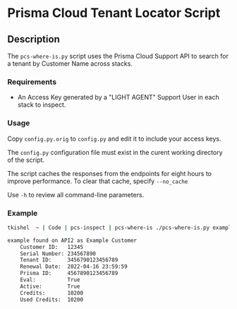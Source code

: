 # Prisma Cloud Tenant Locator Script

## Description

The `pcs-where-is.py` script uses the Prisma Cloud Support API to search for a tenant by Customer Name across stacks.

### Requirements

* An Access Key generated by a "LIGHT AGENT" Support User in each stack to inspect.

### Usage

Copy `config.py.orig` to `config.py` and edit it to include your access keys.

The `config.py` configuration file must exist in the curent working directory of the script.

The script caches the responses from the endpoints for eight hours to improve performance. To clear that cache, specify `--no_cache`

Use `-h` to review all command-line parameters.

### Example

```bash
tkishel  ~ | Code | pcs-inspect | pcs-where-is ./pcs-where-is.py example

example found on API2 as Example Customer
	Customer ID:   12345
	Serial Number: 234567890
	Tenant ID:     3456790123456789
	Renewal Date:  2022-04-16 23:59:59
	Prisma ID:     4567890123456789
	Eval:          True
	Active:        True
	Credits:       10200
	Used Credits:  10200
```